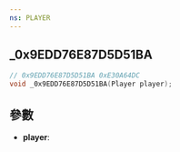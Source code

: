 ```yaml
---
ns: PLAYER
---
```

## _0x9EDD76E87D5D51BA

```c
// 0x9EDD76E87D5D51BA 0xE30A64DC
void _0x9EDD76E87D5D51BA(Player player);
```


## 參數
* **player**: 


